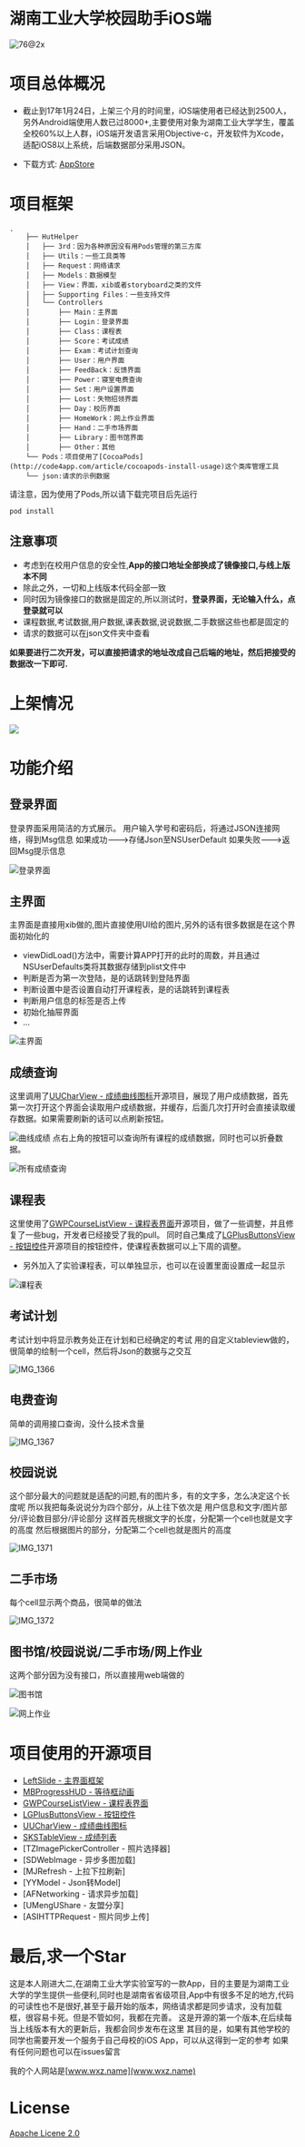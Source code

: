 # 湖南工业大学校园助手iOS端
![76@2x](https://o90qqsid7.qnssl.com/76@2x-1.png)
# 项目总体概况
- 截止到17年1月24日，上架三个月的时间里，iOS端使用者已经达到2500人，另外Android端使用人数已过8000+,主要使用对象为湖南工业大学学生，覆盖全校60%以上人群，iOS端开发语言采用Objective-c，开发软件为Xcode，适配iOS8以上系统，后端数据部分采用JSON。

- 下载方式: [AppStore](https://itunes.apple.com/cn/app/gong-da-zhu-shou-hu-nan-gong/id1164848835)

# 项目框架
```
.
	├── HutHelper
	│   ├── 3rd：因为各种原因没有用Pods管理的第三方库
	│   ├── Utils：一些工具类等
	│   ├── Request：网络请求
	│   ├── Models：数据模型
	│   ├── View：界面，xib或者storyboard之类的文件
	│   ├── Supporting Files：一些支持文件
	│   └── Controllers
	│       ├── Main：主界面
	│       ├── Login：登录界面
	│       ├── Class：课程表
	│       ├── Score：考试成绩
	│       ├── Exam：考试计划查询
	│       ├── User：用户界面
	│       ├── FeedBack：反馈界面
	│       ├── Power：寝室电费查询
	│       ├── Set：用户设置界面
	│       ├── Lost：失物招领界面
	│       ├── Day：校历界面
	│       ├── HomeWork：网上作业界面
	│       ├── Hand：二手市场界面
	│       ├── Library：图书馆界面
	│       ├── Other：其他
	└── Pods：项目使用了[CocoaPods](http://code4app.com/article/cocoapods-install-usage)这个类库管理工具
	└── json:请求的示例数据
```
请注意，因为使用了Pods,所以请下载完项目后先运行
```
pod install
```

## 注意事项
- 考虑到在校用户信息的安全性,**App的接口地址全部换成了镜像接口,与线上版本不同**
- 除此之外，一切和上线版本代码全部一致
- 同时因为镜像接口的数据是固定的,所以测试时，**登录界面，无论输入什么，点登录就可以**
- 课程数据,考试数据,用户数据,课表数据,说说数据,二手数据这些也都是固定的
- 请求的数据可以在json文件夹中查看

**如果要进行二次开发，可以直接把请求的地址改成自己后端的地址，然后把接受的数据改一下即可.**

# 上架情况
![](https://o90qqsid7.qnssl.com/14853135352743.jpg)
# 功能介绍
## 登录界面
登录界面采用简洁的方式展示。
用户输入学号和密码后，将通过JSON连接网络，得到Msg信息
如果成功--->存储Json至NSUserDefault
如果失败--->返回Msg提示信息

![登录界面](https://o90qqsid7.qnssl.com/%E5%B1%8F%E5%B9%95%E5%BF%AB%E7%85%A7%202016-11-06%2018.56.58.png?imageView2/2/w/400/h/800/interlace/0/q/41)
## 主界面
主界面是直接用xib做的,图片直接使用UI给的图片,另外的话有很多数据是在这个界面初始化的

- viewDidLoad()方法中，需要计算APP打开的此时的周数，并且通过NSUserDefaults类将其数据存储到plist文件中
- 判断是否为第一次登陆，是的话跳转到登陆界面
- 判断设置中是否设置自动打开课程表，是的话跳转到课程表
- 判断用户信息的标签是否上传
- 初始化抽屉界面
- ...

![主界面](https://o90qqsid7.qnssl.com/IMG_1364.png?imageView2/2/w/400/h/800/interlace/0/q/41)


## 成绩查询
这里调用了[UUCharView - 成绩曲线图标](https://github.com/ZhipingYang/UUChartView)开源项目，展现了用户成绩数据，首先第一次打开这个界面会读取用户成绩数据，并缓存，后面几次打开时会直接读取缓存数据。如果需要刷新的话可以点刷新按钮。

![曲线成绩](https://o90qqsid7.qnssl.com/%E5%B1%8F%E5%B9%95%E5%BF%AB%E7%85%A7%202016-11-06%2019.13.48.png?imageView2/2/w/400/h/800/interlace/0/q/41)
点右上角的按钮可以查询所有课程的成绩数据，同时也可以折叠数据。

![所有成绩查询](https://o90qqsid7.qnssl.com/%E5%B1%8F%E5%B9%95%E5%BF%AB%E7%85%A7%202016-11-06%2019.16.47.png?imageView2/2/w/400/h/800/interlace/0/q/41)
## 课程表
这里使用了[GWPCourseListView - 课程表界面](https://github.com/GanWenpeng/GWPCourseListView)开源项目，做了一些调整，并且修复了一些bug，开发者已经接受了我的pull。
同时自己集成了[LGPlusButtonsView - 按钮控件](https://github.com/Friend-LGA/LGPlusButtonsView)开源项目的按钮控件，使课程表数据可以上下周的调整。
- 另外加入了实验课程表，可以单独显示，也可以在设置里面设置成一起显示

![课程表](https://o90qqsid7.qnssl.com/IMG_1365.png?imageView2/2/w/400/h/800/interlace/0/q/41)

## 考试计划
考试计划中将显示教务处正在计划和已经确定的考试
用的自定义tableview做的，很简单的绘制一个cell，然后将Json的数据与之交互

![IMG_1366](https://o90qqsid7.qnssl.com/IMG_1366.png?imageView2/2/w/400/h/800/interlace/0/q/41)

## 电费查询
简单的调用接口查询，没什么技术含量

![IMG_1367](https://o90qqsid7.qnssl.com/IMG_1367.png?imageView2/2/w/400/h/800/interlace/0/q/41)

## 校园说说
这个部分最大的问题就是适配的问题,有的图片多，有的文字多，怎么决定这个长度呢
所以我把每条说说分为四个部分，从上往下依次是  用户信息和文字/图片部分/评论数目部分/评论部分
这样首先根据文字的长度，分配第一个cell也就是文字的高度
然后根据图片的部分，分配第二个cell也就是图片的高度

![IMG_1371](https://o90qqsid7.qnssl.com/IMG_1371.png?imageView2/2/w/400/h/800/interlace/0/q/41)
## 二手市场
每个cell显示两个商品，很简单的做法

![IMG_1372](https://o90qqsid7.qnssl.com/IMG_1372.png?imageView2/2/w/400/h/800/interlace/0/q/41)
## 图书馆/校园说说/二手市场/网上作业
这两个部分因为没有接口，所以直接用web端做的

![图书馆](https://o90qqsid7.qnssl.com/%E5%B1%8F%E5%B9%95%E5%BF%AB%E7%85%A7%202016-11-06%2019.41.19.png?imageView2/2/w/400/h/800/interlace/0/q/41)

![网上作业](https://o90qqsid7.qnssl.com/%E5%B1%8F%E5%B9%95%E5%BF%AB%E7%85%A7%202016-11-06%2019.41.41.png?imageView2/2/w/400/h/800/interlace/0/q/41)

# 项目使用的开源项目
- [LeftSlide - 主界面框架](https://github.com/chennyhuang/LeftSlide)
- [MBProgressHUD - 等待框动画](https://github.com/jdg/MBProgressHUD)
- [GWPCourseListView - 课程表界面](https://github.com/GanWenpeng/GWPCourseListView)
- [LGPlusButtonsView - 按钮控件](https://github.com/Friend-LGA/LGPlusButtonsView)
- [UUCharView - 成绩曲线图标](https://github.com/ZhipingYang/UUChartView)
- [SKSTableView - 成绩列表](https://github.com/sakkaras/SKSTableView)
- [TZImagePickerController - 照片选择器]
- [SDWebImage - 异步多图加载]
- [MJRefresh - 上拉下拉刷新]
- [YYModel - Json转Model]
- [AFNetworking - 请求异步加载]
- [UMengUShare - 友盟分享]
- [ASIHTTPRequest - 照片同步上传]

# 最后,求一个Star
这是本人刚进大二,在湖南工业大学实验室写的一款App，目的主要是为湖南工业大学的学生提供一些便利,同时也是湖南省省级项目,App中有很多不足的地方,代码的可读性也不是很好,甚至于最开始的版本，网络请求都是同步请求，没有加载框，很容易卡死。但是不管如何，我都在完善。
这是开源的第一个版本,在后续每当上线版本有大的更新后，我都会同步发布在这里
其目的是，如果有其他学校的同学也需要开发一个服务于自己母校的iOS App，可以从这得到一定的参考
如果有任何问题也可以在issues留言

我的个人网站是[www.wxz.name](www.wxz.name)

# License
[Apache Licene 2.0](http://www.apache.org/licenses/LICENSE-2.0.html)


